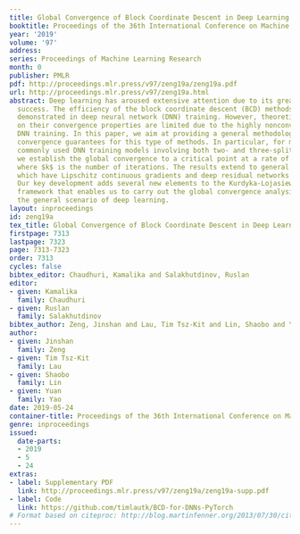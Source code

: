 ```yaml
---
title: Global Convergence of Block Coordinate Descent in Deep Learning
booktitle: Proceedings of the 36th International Conference on Machine Learning
year: '2019'
volume: '97'
address: 
series: Proceedings of Machine Learning Research
month: 0
publisher: PMLR
pdf: http://proceedings.mlr.press/v97/zeng19a/zeng19a.pdf
url: http://proceedings.mlr.press/v97/zeng19a.html
abstract: Deep learning has aroused extensive attention due to its great empirical
  success. The efficiency of the block coordinate descent (BCD) methods has been recently
  demonstrated in deep neural network (DNN) training. However, theoretical studies
  on their convergence properties are limited due to the highly nonconvex nature of
  DNN training. In this paper, we aim at providing a general methodology for provable
  convergence guarantees for this type of methods. In particular, for most of the
  commonly used DNN training models involving both two- and three-splitting schemes,
  we establish the global convergence to a critical point at a rate of ${\cal O}(1/k)$,
  where $k$ is the number of iterations. The results extend to general loss functions
  which have Lipschitz continuous gradients and deep residual networks (ResNets).
  Our key development adds several new elements to the Kurdyka-Lojasiewicz inequality
  framework that enables us to carry out the global convergence analysis of BCD in
  the general scenario of deep learning.
layout: inproceedings
id: zeng19a
tex_title: Global Convergence of Block Coordinate Descent in Deep Learning
firstpage: 7313
lastpage: 7323
page: 7313-7323
order: 7313
cycles: false
bibtex_editor: Chaudhuri, Kamalika and Salakhutdinov, Ruslan
editor:
- given: Kamalika
  family: Chaudhuri
- given: Ruslan
  family: Salakhutdinov
bibtex_author: Zeng, Jinshan and Lau, Tim Tsz-Kit and Lin, Shaobo and Yao, Yuan
author:
- given: Jinshan
  family: Zeng
- given: Tim Tsz-Kit
  family: Lau
- given: Shaobo
  family: Lin
- given: Yuan
  family: Yao
date: 2019-05-24
container-title: Proceedings of the 36th International Conference on Machine Learning
genre: inproceedings
issued:
  date-parts:
  - 2019
  - 5
  - 24
extras:
- label: Supplementary PDF
  link: http://proceedings.mlr.press/v97/zeng19a/zeng19a-supp.pdf
- label: Code
  link: https://github.com/timlautk/BCD-for-DNNs-PyTorch
# Format based on citeproc: http://blog.martinfenner.org/2013/07/30/citeproc-yaml-for-bibliographies/
---
```

